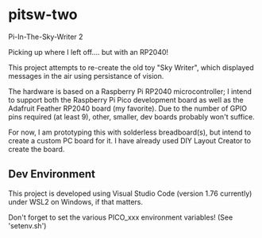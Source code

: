 # pitsw-two
Pi-In-The-Sky-Writer 2

Picking up where I left off.... but with an RP2040!

This project attempts to re-create the old toy "Sky Writer", which displayed messages in the air using persistance of vision.

The hardware is based on a Raspberry Pi RP2040 microcontroller; 
I intend to support both the Raspberry Pi Pico development board
as well as the Adafruit Feather RP2040 board (my favorite).
Due to the number of GPIO pins required (at least 9), other, smaller, dev boards probably won't suffice.

For now, I am prototyping this with solderless breadboard(s), but intend to create a custom PC board for it. 
I have already used DIY Layout Creator to create the board.

## Dev Environment
This project is developed using Visual Studio Code (version 1.76 currently) under WSL2 on Windows, if that matters.

Don't forget to set the various PICO_xxx environment variables! (See 'setenv.sh')

